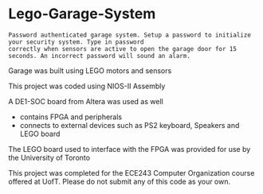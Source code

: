 # Lego-Garage-System
```
Password authenticated garage system. Setup a password to initialize your security system. Type in password
correctly when sensors are active to open the garage door for 15 seconds. An incorrect password will sound an alarm.
```
Garage was built using LEGO motors and sensors

This project was coded using NIOS-II Assembly

A DE1-SOC board from Altera was used as well
* contains FPGA and peripherals
* connects to external devices such as PS2 keyboard, Speakers and LEGO board

The LEGO board used to interface with the FPGA was provided for use by the University of Toronto

This project was completed for the ECE243 Computer Organization course offered at UofT. Please do not submit any of this code as your own.
